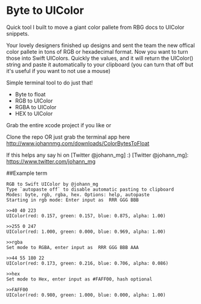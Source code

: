 # Byte to UIColor

Quick tool I built to move a giant color pallete from RBG docs to UIColor snippets. 

Your lovely designers finished up designs and sent the team the new offical color pallete in tons of RGB or hexadecimal format. 
Now you want to turn those into Swift UIColors. Quickly the values, and it will return the UIColor() string and paste it automatically to your clipboard (you can turn that off but it's useful if you want to not use a mouse)

Simple terminal tool to do just that! 
 - Byte to float 
 - RGB to UIColor
 - RGBA to UIColor
 - HEX to UIColor 

Grab the entire xcode project if you like or 

Clone the repo OR just grab the terminal app here http://www.johannmg.com/downloads/ColorBytesToFloat

If this helps any say hi on [Twitter @johann_mg] :)
[Twitter @johann_mg]: <https://www.twitter.com/johann_mg>

##Example term
```Terminal
RGB to Swift UIColor by @johann_mg
Type `autopaste off` to disable automatic pasting to clipboard
Modes: byte, rgb, rgba, hex. Options: help, autopaste
Starting in rgb mode: Enter input as  RRR GGG BBB 

>>40 40 223
UIColor(red: 0.157, green: 0.157, blue: 0.875, alpha: 1.00)

>>255 0 247
UIColor(red: 1.000, green: 0.000, blue: 0.969, alpha: 1.00)

>>rgba
Set mode to RGBA, enter input as  RRR GGG BBB AAA

>>44 55 180 22
UIColor(red: 0.173, green: 0.216, blue: 0.706, alpha: 0.086)

>>hex
Set mode to Hex, enter input as #FAFF00, hash optional

>>FAFF00
UIColor(red: 0.980, green: 1.000, blue: 0.000, alpha: 1.00)
```



 